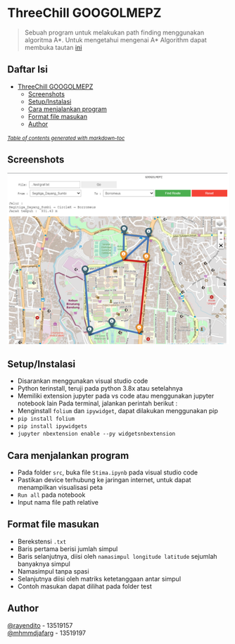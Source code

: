 # ThreeChill GOOGOLMEPZ
> Sebuah program untuk melakukan path finding menggunakan algoritma A*. Untuk mengetahui mengenai A* Algorithm dapat membuka tautan [ini](https://www.geeksforgeeks.org/a-search-algorithm/)

## Daftar Isi
- [ThreeChill GOOGOLMEPZ](#threechill-googolmepz)
  * [Screenshots](#screenshots)
  * [Setup/Instalasi](#setup-instalasi)
  * [Cara menjalankan program](#cara-menjalankan-program)
  * [Format file masukan](#format-file-masukan)
  * [Author](#author)

<small><i><a href='http://ecotrust-canada.github.io/markdown-toc/'>Table of contents generated with markdown-toc</a></i></small>


## Screenshots
![TampilanMGOOGOLMEPZ](./test/img/screenshot.png)

## Setup/Instalasi
- Disarankan menggunakan visual studio code
- Python terinstall, teruji pada python 3.8x atau setelahnya
- Memiliki extension jupyter pada vs code atau menggunakan jupyter notebook lain
Pada terminal, jalankan perintah berikut :
- Menginstall `folium` dan `ipywidget`, dapat dilakukan menggunakan pip
- `pip install folium`
- `pip install ipywidgets`
- `jupyter nbextension enable --py widgetsnbextension`

## Cara menjalankan program
- Pada folder `src`, buka file `Stima.ipynb` pada visual studio code
- Pastikan device terhubung ke jaringan internet, untuk dapat menampilkan visualisasi peta
- `Run all` pada notebook
- Input nama file path relative

## Format file masukan
- Berekstensi `.txt`
- Baris pertama berisi jumlah simpul
- Baris selanjutnya, diisi oleh `namasimpul longitude latitude` sejumlah banyaknya simpul
- Namasimpul tanpa spasi
- Selanjutnya diisi oleh matriks ketetanggaan antar simpul
- Contoh masukan dapat dilihat pada folder test


## Author
[@rayendito](https://github.com/rayendito) - 13519157\
[@mhmmdjafarg](https://github.com/mhmmdjafarg) - 13519197


